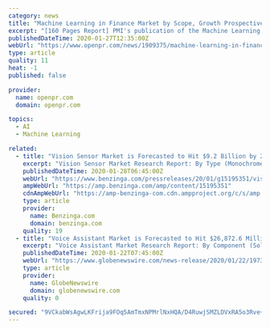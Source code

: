 ```yaml
---
category: news
title: "Machine Learning in Finance Market by Scope, Growth Prospective, Application & Forecast"
excerpt: "[160 Pages Report] PMI's publication of the Machine Learning in Finance Market-Size, Share, Trends, forecast 2030 examines the market for Machine Learning in Finance and the considerations involved in implementation. The 66-page report reviews the growing market for Machine Learning in Finance, plus the latest trends, opportunities and challenges."
publishedDateTime: 2020-01-27T12:35:00Z
webUrl: "https://www.openpr.com/news/1909375/machine-learning-in-finance-market-by-scope-growth"
type: article
quality: 11
heat: -1
published: false

provider:
  name: openpr.com
  domain: openpr.com

topics:
  - AI
  - Machine Learning

related:
  - title: "Vision Sensor Market is Forecasted to Hit $9.2 Billion by 2030: P&S Intelligence"
    excerpt: "Vision Sensor Market Research Report: By Type (Monochrome, Color), Application (Inspection, Gauging, Code Reading, Localization), Industry (Automotive, Food &"
    publishedDateTime: 2020-01-28T06:45:00Z
    webUrl: "https://www.benzinga.com/pressreleases/20/01/g15195351/vision-sensor-market-is-forecasted-to-hit-9-2-billion-by-2030-p-s-intelligence"
    ampWebUrl: "https://amp.benzinga.com/amp/content/15195351"
    cdnAmpWebUrl: "https://amp-benzinga-com.cdn.ampproject.org/c/s/amp.benzinga.com/amp/content/15195351"
    type: article
    provider:
      name: Benzinga.com
      domain: benzinga.com
    quality: 19
  - title: "Voice Assistant Market is Forecasted to Hit $26,872.6 Million by 2030: P&S Intelligence"
    excerpt: "Voice Assistant Market Research Report: By Component (Solution, Services), Technology (Speech Recognition, Text-to-Speech Recognition, Voice Recognition, NLP), Application (Messenger Bots, Websites, Contact Centers),"
    publishedDateTime: 2020-01-22T07:45:00Z
    webUrl: "https://www.globenewswire.com/news-release/2020/01/22/1973435/0/en/Voice-Assistant-Market-is-Forecasted-to-Hit-26-872-6-Million-by-2030-P-S-Intelligence.html"
    type: article
    provider:
      name: GlobeNewswire
      domain: globenewswire.com
    quality: 0

secured: "9VCkabWsAgwLKFrija9FOq5AmTmxNPMrlNxHQA/D4RuwjSMZLDVxRA5o3Rve+us//8Ki5hDhhGKNjoCxKwckCbNuK1vxcOe2mK+i70YVW2Rh+CZhEBNdXdyIblLzuL2Q57vN+yDr3xRgmefFL5vqCJmwjrZN4xF9filhP4KOn/n62No1+qbdwCql5e3WLeBX8rlHHTE4aw7txAFTQ7TK00vhK6RCsgGAciPebRJYhcSEIc4PJezHti0JdiZhoaWugoRdk88AM8HVz7mgMraluPacSWE9QpqNXoqzBXafoDzQ/J4SctrsJJ+WvEXtX7W0;GQzAmvitAOfgKTAx5nEmwg=="
---
```


